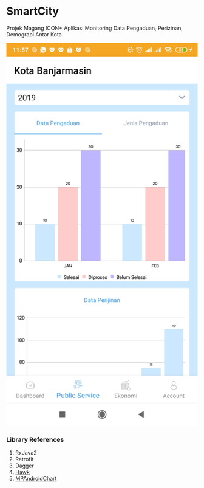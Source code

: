 # SmartCity

Projek Magang ICON+
Aplikasi Monitoring Data Pengaduan, Perizinan, Demograpi Antar Kota


![alt text](pengaduan.jpg)

### Library References
1. RxJava2 
2. Retrofit
3. Dagger
4. [Hawk](https://github.com/orhanobut/hawk)
5. [MPAndroidChart](https://github.com/PhilJay/MPAndroidChart)
